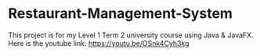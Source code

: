 # Restaurant-Management-System
This project is for my Level 1 Term 2 university course using Java &amp; JavaFX.
Here is the youtube link: https://youtu.be/OSnk4Cyh3kg
